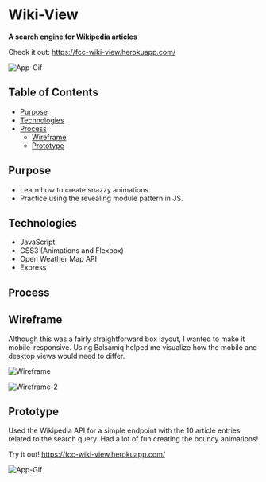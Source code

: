 # Wiki-View
**A search engine for Wikipedia articles**

Check it out: https://fcc-wiki-view.herokuapp.com/

![App-Gif](https://s3.us-east-2.amazonaws.com/fcc-wiki-view/wiki-view.gif)

## Table of Contents 
- [Purpose](#purpose)
- [Technologies](#technologies)
- [Process](#process)
  - [Wireframe](#wireframe)
  - [Prototype](#prototype)

## Purpose

* Learn how to create snazzy animations. 
* Practice using the revealing module pattern in JS.

## Technologies

* JavaScript 
* CSS3 (Animations and Flexbox)
* Open Weather Map API
* Express

## Process
## Wireframe

Although this was a fairly straightforward box layout, I wanted to make it mobile-responsive. Using Balsamiq helped me visualize how the mobile and desktop views would need to differ.

![Wireframe](https://s3.us-east-2.amazonaws.com/fcc-wiki-view/wiki-view-3.JPG)

![Wireframe-2](https://s3.us-east-2.amazonaws.com/fcc-wiki-view/another-wiki-view-pic.JPG)

## Prototype

Used the Wikipedia API for a simple endpoint with the 10 article entries related to the search query. Had a lot of fun creating the bouncy animations!   

Try it out! https://fcc-wiki-view.herokuapp.com/

![App-Gif](https://s3.us-east-2.amazonaws.com/fcc-wiki-view/wiki-view.gif)
